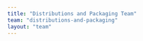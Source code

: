```yaml
---
title: "Distributions and Packaging Team"
team: "distributions-and-packaging"
layout: "team"
---
```

